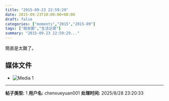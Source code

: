 ```yaml
---
title: "2015-09-23 22:59:29"
date: 2015-09-23T10:00:00+08:00
draft: false
categories: ["moments","2015","2015-09"]
tags: ["朋友圈","生活记录"]
summary: "2015-09-23 22:59:29..."
---
```


簡直是太難了。

## 媒体文件

- ![Media 1](/Moments/photos/2015-09-23/201509232259290.jpg)

---

**帖子类型:** 1
**用户名:** chenxueyuan001
**处理时间:** 2025/8/28 23:20:33